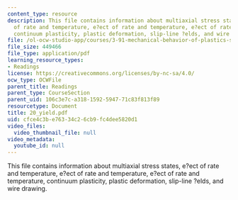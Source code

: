 ```yaml
---
content_type: resource
description: This file contains information about multiaxial stress states, e?ect
  of rate and temperature, e?ect of rate and temperature, e?ect of rate and temperature,
  continuum plasticity, plastic deformation, slip-line ?elds, and wire drawing.
file: /ol-ocw-studio-app/courses/3-91-mechanical-behavior-of-plastics-spring-2007/cfce4c3be76334c26cb9fc4dee5820d1_20_yield.pdf
file_size: 449466
file_type: application/pdf
learning_resource_types:
- Readings
license: https://creativecommons.org/licenses/by-nc-sa/4.0/
ocw_type: OCWFile
parent_title: Readings
parent_type: CourseSection
parent_uid: 106c3e7c-a318-1592-5947-71c83f813f89
resourcetype: Document
title: 20_yield.pdf
uid: cfce4c3b-e763-34c2-6cb9-fc4dee5820d1
video_files:
  video_thumbnail_file: null
video_metadata:
  youtube_id: null
---
```

This file contains information about multiaxial stress states, e?ect of rate and temperature, e?ect of rate and temperature, e?ect of rate and temperature, continuum plasticity, plastic deformation, slip-line ?elds, and wire drawing.